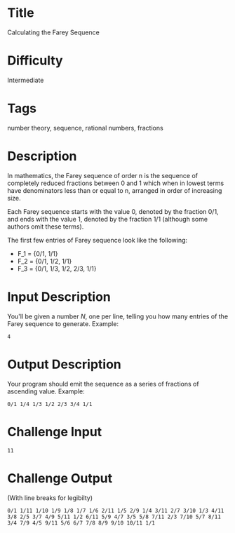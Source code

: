 # Title

Calculating the Farey Sequence

# Difficulty

Intermediate 

# Tags

number theory, sequence, rational numbers, fractions

# Description

In mathematics, the Farey sequence of order n is the sequence of completely reduced fractions between 0 and 1 which when in lowest terms have denominators less than or equal to n, arranged in order of increasing size.

Each Farey sequence starts with the value 0, denoted by the fraction 0/1, and ends with the value 1, denoted by the fraction 1/1 (although some authors omit these terms).

The first few entries of Farey sequence look like the following:

- F_1 = {0/1, 1/1}
- F_2 = {0/1, 1/2, 1/1}
- F_3 = {0/1, 1/3, 1/2, 2/3, 1/1}

#  Input Description

You'll be given a number *N*, one per line, telling you how many entries of the Farey sequence to generate. Example:

    4

#  Output Description

Your program should emit the sequence as a series of fractions of ascending value. Example:

    0/1 1/4 1/3 1/2 2/3 3/4 1/1

# Challenge Input

    11

# Challenge Output

(With line breaks for legibilty)

    0/1 1/11 1/10 1/9 1/8 1/7 1/6 2/11 1/5 2/9 1/4 3/11 2/7 3/10 1/3 4/11 
    3/8 2/5 3/7 4/9 5/11 1/2 6/11 5/9 4/7 3/5 5/8 7/11 2/3 7/10 5/7 8/11 
    3/4 7/9 4/5 9/11 5/6 6/7 7/8 8/9 9/10 10/11 1/1